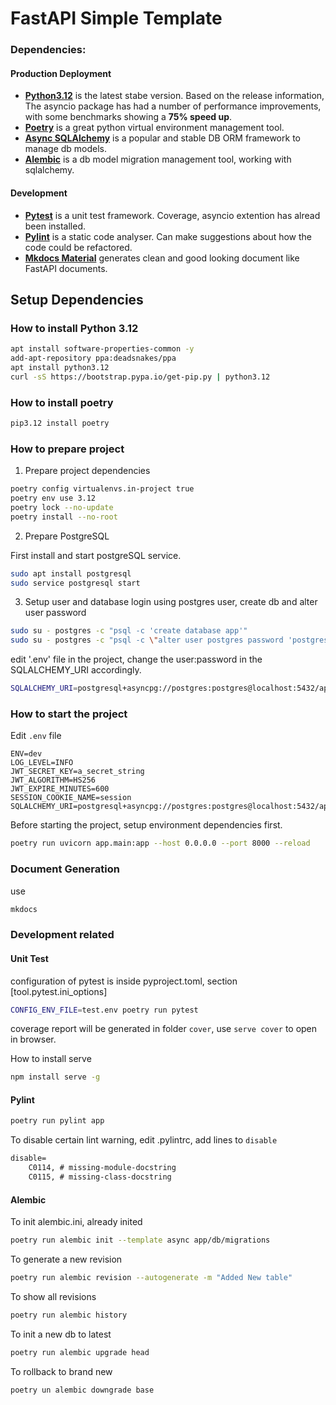 FastAPI Simple Template
========================

### Dependencies:
#### Production Deployment
- **[Python3.12](https://docs.python.org/3/whatsnew/3.12.html)** is the latest stabe version. Based on the release information, The asyncio package has had a number of performance improvements, with some benchmarks showing a **75% speed up**.
- **[Poetry](https://python-poetry.org/)** is a great python virtual environment management tool.
- **[Async SQLAlchemy](https://docs.sqlalchemy.org/en/20/orm/extensions/asyncio.html)** is a popular and stable DB ORM framework to manage db models.
- **[Alembic](https://alembic.sqlalchemy.org/en/latest/)** is a db model migration management tool, working with sqlalchemy.

#### Development
- **[Pytest](https://docs.pytest.org/en/8.2.x/)** is a unit test framework. Coverage, asyncio extention has alread been installed.
- **[Pylint](https://pylint.readthedocs.io/en/stable/)** is a static code analyser. Can make suggestions about how the code could be refactored.
- **[Mkdocs Material](https://squidfunk.github.io/mkdocs-material/)** generates clean and good looking document like FastAPI documents.


## Setup Dependencies
### How to install Python 3.12
```bash
apt install software-properties-common -y
add-apt-repository ppa:deadsnakes/ppa
apt install python3.12
curl -sS https://bootstrap.pypa.io/get-pip.py | python3.12
```

### How to install poetry
```bash
pip3.12 install poetry
```

### How to prepare project

1. Prepare project dependencies

```bash
poetry config virtualenvs.in-project true
poetry env use 3.12
poetry lock --no-update
poetry install --no-root
```

2. Prepare PostgreSQL

First install and start postgreSQL service.
```bash
sudo apt install postgresql
sudo service postgresql start
```

3. Setup user and database
login using postgres user, create db and alter user password
```bash
sudo su - postgres -c "psql -c 'create database app'"
sudo su - postgres -c "psql -c \"alter user postgres password 'postgres'\""
```

edit '.env' file in the project, change the user:password in the SQLALCHEMY_URI accordingly.
```bash
SQLALCHEMY_URI=postgresql+asyncpg://postgres:postgres@localhost:5432/app
```

### How to start the project
Edit `.env` file
```
ENV=dev
LOG_LEVEL=INFO
JWT_SECRET_KEY=a_secret_string
JWT_ALGORITHM=HS256
JWT_EXPIRE_MINUTES=600
SESSION_COOKIE_NAME=session
SQLALCHEMY_URI=postgresql+asyncpg://postgres:postgres@localhost:5432/app
```

Before starting the project, setup environment dependencies first.
```bash
poetry run uvicorn app.main:app --host 0.0.0.0 --port 8000 --reload
```

### Document Generation

use 
```bash
mkdocs 
```

### Development related 

#### Unit Test
configuration of pytest is inside pyproject.toml, section \[tool.pytest.ini_options\]
```bash
CONFIG_ENV_FILE=test.env poetry run pytest
```
coverage report will be generated in folder `cover`, use `serve cover` to open in browser.

How to install serve
```bash
npm install serve -g
```

#### Pylint

```bash
poetry run pylint app
```

To disable certain lint warning, edit .pylintrc, add lines to `disable`
```txt
disable=
    C0114, # missing-module-docstring
    C0115, # missing-class-docstring
```


#### Alembic
To init alembic.ini, already inited
```bash
poetry run alembic init --template async app/db/migrations
```

To generate a new revision

```bash
poetry run alembic revision --autogenerate -m "Added New table"
```

To show all revisions
```bash
poetry run alembic history
```

To init a new db to latest
```bash
poetry run alembic upgrade head

```

To rollback to brand new
```bash
poetry un alembic downgrade base
```
